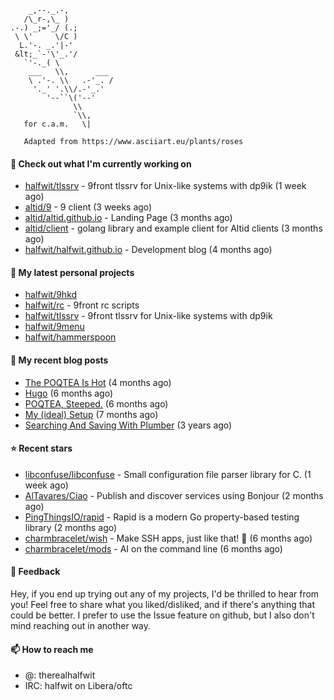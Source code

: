 ```
    _,--._.-,
   /\_r-,\_ )
.-.) _;='_/ (.;
 \ \'     \/C )
  L.'-. _.'|-'
 &lt;_`-'\'_.'/
   `'-._( \
    ___   \\,      ___
    \ .'-. \\   .-'_. /
     '._' '.\\/.-'_.'
        '--``\('--'
              \\
              `\\,
   for c.a.m.   \|
   
   Adapted from https://www.asciiart.eu/plants/roses
```

#### 👷 Check out what I'm currently working on

- [halfwit/tlssrv](https://github.com/halfwit/tlssrv) - 9front tlssrv for Unix-like systems with dp9ik (1 week ago)
- [altid/9](https://github.com/altid/9) - 9 client (3 weeks ago)
- [altid/altid.github.io](https://github.com/altid/altid.github.io) - Landing Page (3 months ago)
- [altid/client](https://github.com/altid/client) - golang library and example client for Altid clients (3 months ago)
- [halfwit/halfwit.github.io](https://github.com/halfwit/halfwit.github.io) - Development blog (4 months ago)

#### 🌱 My latest personal projects

- [halfwit/9hkd](https://github.com/halfwit/9hkd)
- [halfwit/rc](https://github.com/halfwit/rc) - 9front rc scripts
- [halfwit/tlssrv](https://github.com/halfwit/tlssrv) - 9front tlssrv for Unix-like systems with dp9ik
- [halfwit/9menu](https://github.com/halfwit/9menu)
- [halfwit/hammerspoon](https://github.com/halfwit/hammerspoon)

#### 📜 My recent blog posts

- [The POQTEA Is Hot](https://halfwit.github.io/2023/11/01/the-poqtea-is-hot.html) (4 months ago)
- [Hugo](https://halfwit.github.io/2023/09/04/hugo.html) (6 months ago)
- [POQTEA, Steeped.](https://halfwit.github.io/2023/08/29/layouts.html) (6 months ago)
- [My (ideal) Setup](https://halfwit.github.io/2023/07/26/setup.html) (7 months ago)
- [Searching And Saving With Plumber](https://halfwit.github.io/2020/06/27/searching.html) (3 years ago)

#### ⭐ Recent stars

- [libconfuse/libconfuse](https://github.com/libconfuse/libconfuse) - Small configuration file parser library for C. (1 week ago)
- [AlTavares/Ciao](https://github.com/AlTavares/Ciao) - Publish and discover services using Bonjour (2 months ago)
- [PingThingsIO/rapid](https://github.com/PingThingsIO/rapid) - Rapid is a modern Go property-based testing library (2 months ago)
- [charmbracelet/wish](https://github.com/charmbracelet/wish) - Make SSH apps, just like that! 💫 (6 months ago)
- [charmbracelet/mods](https://github.com/charmbracelet/mods) - AI on the command line (6 months ago)

#### 💬 Feedback

Hey, if you end up trying out any of my projects, I'd be thrilled to hear from you! Feel free to share what you liked/disliked, and if there's anything that could be better.
I prefer to use the Issue feature on github, but I also don't mind reaching out in another way.

#### 📫 How to reach me
- @: therealhalfwit
- IRC: halfwit on Libera/oftc
